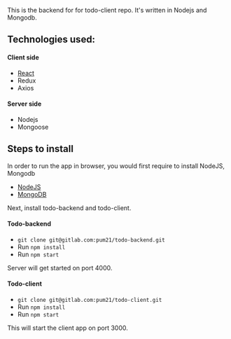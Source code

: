 This is the backend for for todo-client repo. It's written in Nodejs and
Mongodb.

## Technologies used:

#### Client side
- [React](Create-React-App)
- Redux
- Axios


#### Server side
- Nodejs
- Mongoose

## Steps to install
In order to run the app in browser, you would first require to install NodeJS, Mongodb

- [NodeJS](https://nodejs.org/en/download/)
- [MongoDB](https://docs.mongodb.com/manual/administration/install-community)

Next, install todo-backend and todo-client.

#### Todo-backend
- `git clone git@gitlab.com:pum21/todo-backend.git`
- Run `npm install`
- Run `npm start`

Server will get started on port 4000.

#### Todo-client
- `git clone git@gitlab.com:pum21/todo-client.git`
- Run `npm install`
- Run `npm start`

This will start the client app on port 3000.
